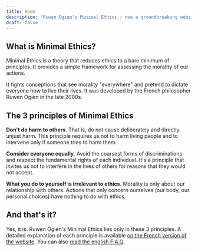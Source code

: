 ```yaml
---
title: Home
description: "Ruwen Ogien's Minimal Ethics : now a groundbreaking website !"
draft: false
---
```


## What is Minimal Ethics?

Minimal Ethics is a theory that reduces ethics to a bare minimum of principles. It provides a simple framework for assessing the morality of our actions.

It fights conceptions that see morality "everywhere" and pretend to dictate everyone how to live their lives. It was developed by the French philosopher Ruwen Ogien in the late 2000s.

## The 3 principles of Minimal Ethics

**Don't do harm to others**. That is, do not cause deliberately and directly unjust harm. This principle requires us not to harm living people and to intervene only if someone tries to harm them. <!-- *Detailed explanation\: [Harm principle](/en/page/principe-non-nuisance)*. -->

**Consider everyone equally**. Avoid the coarsest forms of discriminations and respect the fundamental rights of each individual. It's a principle that invites us not to interfere in the lives of others for reasons that they would not accept. <!--  *Detailed explanation\: [Equal consideration principle](/en/page/egale-consideration-de-chacun)*. -->

**What you do to yourself is irrelevant to ethics**. Morality is only about our relationship with others. Actions that only concern ourselves (our body, our personal choices) have nothing to do with ethics. <!-- *Detailed explanation\: [Irrelevance of our relation to ourselves principle](/en/page/indifference-morale-rapport-a-soi)*. -->

## And that's it?

Yes, it is. Ruwen Ogien's Minimal Ethics lies only in these 3 principles. A detailed explanation of each principle is available [on the French version of the website](/). You can also [read the english F.A.Q](/en/page/faq/).
